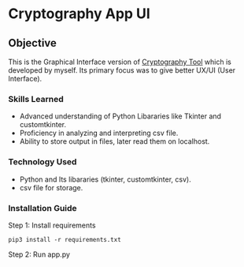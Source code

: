 # Cryptography App UI

## Objective

This is the Graphical Interface version of [Cryptography Tool](https://github.com/k-priyansh/Cryptography-Tool) which is developed by myself. Its primary focus was to give better UX/UI (User Interface).

### Skills Learned

- Advanced understanding of Python Libararies like Tkinter and customtkinter.
- Proficiency in analyzing and interpreting csv file.
- Ability to store output in files, later read them on localhost.

### Technology Used

- Python and Its libararies (tkinter, customtkinter, csv).
- csv file for storage.


### Installation Guide

Step 1: Install requirements
```
pip3 install -r requirements.txt
```

Step 2: Run app.py 
